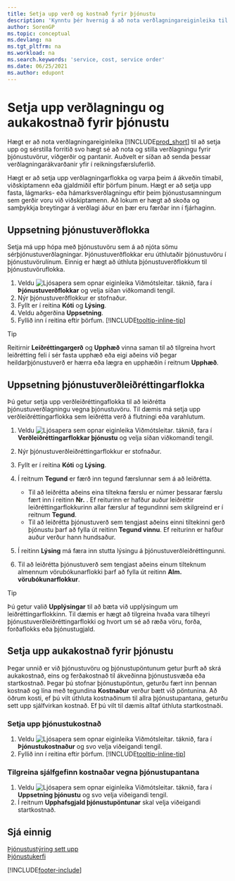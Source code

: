 ```yaml
---
title: Setja upp verð og kostnað fyrir þjónustu
description: 'Kynntu þér hvernig á að nota verðlagningareiginleika til að setja upp og sérstilla forritið svo hægt sé að nota og stilla verðlagningu fyrir þjónustuvörur, viðgerðir og pantanir.'
author: SorenGP
ms.topic: conceptual
ms.devlang: na
ms.tgt_pltfrm: na
ms.workload: na
ms.search.keywords: 'service, cost, service order'
ms.date: 06/25/2021
ms.author: edupont
---
```


# <a name="set-up-pricing-and-additional-costs-for-services"></a>Setja upp verðlagningu og aukakostnað fyrir þjónustu
Hægt er að nota verðlagningareiginleika [!INCLUDE[prod_short](includes/prod_short.md)] til að setja upp og sérstilla forritið svo hægt sé að nota og stilla verðlagningu fyrir þjónustuvörur, viðgerðir og pantanir. Auðvelt er síðan að senda þessar verðlagningarákvarðanir yfir í reikningsfærsluferlið.  
  
Hægt er að setja upp verðlagningarflokka og varpa þeim á ákveðin tímabil, viðskiptamenn eða gjaldmiðil eftir þörfum þínum. Hægt er að setja upp fasta, lágmarks- eða hámarksverðlagningu eftir þeim þjónustusamningum sem gerðir voru við viðskiptamenn. Að lokum er hægt að skoða og samþykkja breytingar á verðlagi áður en þær eru færðar inn í fjárhaginn.  

## <a name="to-set-up-a-service-price-group"></a>Uppsetning þjónustuverðflokka
Setja má upp hópa með þjónustuvöru sem á að njóta sömu sérþjónustuverðlagningar. Þjónustuverðflokkar eru úthlutaðir þjónustuvöru í þjónustuvörulínum. Einnig er hægt að úthluta þjónustuverðflokkum til þjónustuvöruflokka.  

1. Veldu ![Ljósapera sem opnar eiginleika Viðmótsleitar.](media/ui-search/search_small.png "Segðu mér hvað þú vilt gera") táknið, fara í **Þjónustuverðflokkar** og velja síðan viðkomandi tengil.  
2. Nýr þjónustuverðflokkur er stofnaður.  
3. Fyllt er í reitina **Kóti** og **Lýsing**.  
4. Veldu aðgerðina **Uppsetning**.  
2. Fyllið inn í reitina eftir þörfum. [!INCLUDE[tooltip-inline-tip](includes/tooltip-inline-tip_md.md)]  

 > [!Tip]
 > Reitirnir **Leiðréttingargerð** og **Upphæð** vinna saman til að tilgreina hvort leiðrétting feli í sér fasta upphæð eða eigi aðeins við þegar heildarþjónustuverð er hærra eða lægra en upphæðin í reitnum **Upphæð**.  

## <a name="to-set-up-a-service-price-adjustment-group"></a>Uppsetning þjónustuverðleiðréttingarflokka
Þú getur setja upp verðleiðréttingaflokka til að leiðrétta þjónustuverðlagningu vegna þjónustuvöru. Til dæmis má setja upp verðleiðréttingarflokka sem leiðrétta verð á flutningi eða varahlutum.  
  
1. Veldu ![Ljósapera sem opnar eiginleika Viðmótsleitar.](media/ui-search/search_small.png "Segðu mér hvað þú vilt gera") táknið, fara í **Verðleiðréttingarflokkar þjónustu** og velja síðan viðkomandi tengil.  
2. Nýr þjónustuverðleiðréttingarflokkur er stofnaður.  
3. Fyllt er í reitina **Kóti** og **Lýsing**.  
4. Í reitnum **Tegund** er færð inn tegund færslunnar sem á að leiðrétta.  
  
    * Til að leiðrétta aðeins eina tiltekna færslu er númer þessarar færslu fært inn í reitinn **Nr.** . Ef reiturinn er hafður auður leiðréttir leiðréttingarflokkurinn allar færslur af tegundinni sem skilgreind er í reitnum **Tegund**.  
    * Til að leiðrétta þjónustuverð sem tengjast aðeins einni tiltekinni gerð þjónustu þarf að fylla út reitinn **Tegund vinnu**. Ef reiturinn er hafður auður verður hann hundsaður.  
  
5. Í reitinn **Lýsing** má færa inn stutta lýsingu á þjónustuverðleiðréttingunni.  
6. Til að leiðrétta þjónustuverð sem tengjast aðeins einum tilteknum almennum vörubókunarflokki þarf að fylla út reitinn **Alm. vörubókunarflokkur**.

> [!Tip]
> Þú getur valið **Upplýsingar** til að bæta við upplýsingum um leiðréttingarflokkinn. Til dæmis er hægt að tilgreina hvaða vara tilheyri þjónustuverðleiðréttingarflokki og hvort um sé að ræða vöru, forða, forðaflokks eða þjónustugjald.  

## <a name="to-set-up-additional-costs-for-services"></a>Setja upp  aukakostnað fyrir þjónustu
Þegar unnið er við þjónustuvöru og þjónustupöntunum getur þurft að skrá aukakostnað, eins og ferðakostnað til ákveðinna þjónustusvæða eða startkostnað. Þegar þú stofnar þjónustupöntun, geturðu fært inn þennan kostnað og lína með tegundina **Kostnaður** verður bætt við pöntunina. Að öðrum kosti, ef þú vilt úthluta kostnaðinum til allra þjónustupantana, geturðu sett upp sjálfvirkan kostnað. Ef þú vilt til dæmis alltaf úthluta startkostnaði.
  
### <a name="to-set-up-service-costs"></a>Setja upp þjónustukostnað
1. Veldu ![Ljósapera sem opnar eiginleika Viðmótsleitar.](media/ui-search/search_small.png "Segðu mér hvað þú vilt gera") táknið, fara í **Þjónustukostnaður** og svo velja viðeigandi tengil. 
2. Fyllið inn í reitina eftir þörfum. [!INCLUDE[tooltip-inline-tip](includes/tooltip-inline-tip_md.md)]  

### <a name="to-specify-a-default-cost-for-service-orders"></a>Tilgreina sjálfgefinn kostnaðar vegna þjónustupantana
1. Veldu ![Ljósapera sem opnar eiginleika Viðmótsleitar.](media/ui-search/search_small.png "Segðu mér hvað þú vilt gera") táknið, fara í **Uppsetning þjónustu** og svo velja viðeigandi tengil. 
2. Í reitnum **Upphafsgjald þjónustupöntunar** skal velja viðeigandi startkostnað.

## <a name="see-also"></a>Sjá einnig
[Þjónustustýring sett upp](service-setup-service.md)  
[Þjónustukerfi](service-service.md)  


[!INCLUDE[footer-include](includes/footer-banner.md)]
